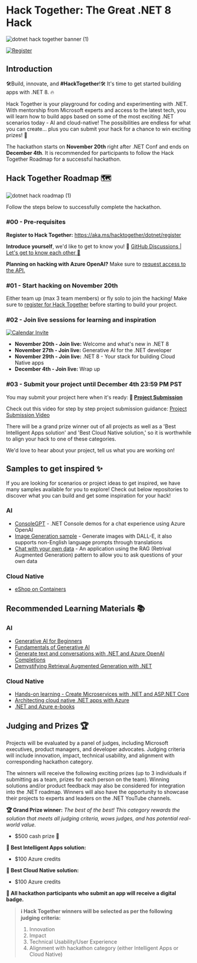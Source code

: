 # Hack Together: The Great .NET 8 Hack

![dotnet hack together banner (1)](https://github.com/microsoft/hack-together-dotnet/assets/45178151/6b34a40e-27d1-4b6c-8604-f45aceb9877e)

[![Register](https://img.shields.io/badge/Hack_Together-Register-512BD4?style=for-the-badge&logoColor=white&logo=dotnet)](https://aka.ms/hacktogether/dotnet/register)

## Introduction

🛠️Build, innovate, and **#HackTogether**!🛠️ It's time to get started building apps with .NET 8. 🔥

Hack Together is your playground for coding and experimenting with .NET. With mentorship from Microsoft experts and access to the latest tech, you will learn how to build apps based on some of the most exciting .NET scenarios today - AI and cloud-native! The possibilities are endless for what you can create... plus you can submit your hack for a chance to win exciting prizes! 🥳

The hackathon starts on **November 20th** right after .NET Conf and ends on **December 4th**. It is recommended for participants to follow the Hack Together Roadmap for a successful hackathon.

## Hack Together Roadmap 🗺️

![dotnet hack roadmap (1)](https://github.com/microsoft/hack-together-dotnet/assets/45178151/d4e36252-3dad-4c8e-b2b2-45b048f36101)

Follow the steps below to successfully complete the hackathon.

### #00 - Pre-requisites

**Register to Hack Together:** https://aka.ms/hacktogether/dotnet/register

**Introduce yourself**, we'd like to get to know you! 🥳 [GitHub Discussions | Let's get to know each other 🎉](https://github.com/microsoft/hack-together-dotnet/discussions/4#discussion-5776970)

**Planning on hacking with Azure OpenAI?** Make sure to [request access to the API.](https://customervoice.microsoft.com/Pages/ResponsePage.aspx?id=v4j5cvGGr0GRqy180BHbR7en2Ais5pxKtso_Pz4b1_xUOFA5Qk1UWDRBMjg0WFhPMkIzTzhKQ1dWNyQlQCN0PWcu&culture=en-us&country=us)

### #01 - Start hacking on November 20th

Either team up (max 3 team members) or fly solo to join the hacking! Make sure to [register for Hack Together](https://aka.ms/hacktogether/dotnet/register) before starting to build your project.

### #02 - Join live sessions for learning and inspiration

[![Calendar Invite](https://img.shields.io/badge/ADD%20TO%20CALENDAR-4285F4?style=for-the-badge&label=&labelColor=555555&logoColor=white&logo=googlecalendar)](https://aka.ms/hacktogether/dotnet/sessions)

* **November 20th - Join live:** Welcome and what's new in .NET 8
* **November 27th - Join live:** Generative AI for the .NET developer
* **November 29th - Join live:** .NET 8 - Your stack for building Cloud Native apps
* **December 4th - Join live:** Wrap up

### #03 - Submit your project until December 4th 23:59 PM PST

You may submit your project here when it's ready: **🚀 [Project Submission](https://github.com/microsoft/hack-together-dotnet/issues/new?assignees=&labels=&projects=&template=project.yml&title=Project%3A+%3Cshort+description%3E)**

Check out this video for step by step project submission guidance:
[Project Submission Video](https://github.com/microsoft/hack-together-teams/assets/3199282/572ea387-61ec-4b77-9885-23b5b2bd39bd)

There will be a grand prize winner out of all projects as well as a 'Best Intelligent Apps solution' and 'Best Cloud Native solution,' so it is worthwhile to align your hack to one of these categories.

We'd love to hear about your project, tell us what you are working on!

## Samples to get inspired ✨

If you are looking for scenarios or project ideas to get inspired, we have many samples available for you to explore! Check out below repositories to discover what you can build and get some inspiration for your hack!

### AI

* [ConsoleGPT](https://github.com/aaronpowell/ConsoleGPT) - .NET Console demos for a chat experience using Azure OpenAI
* [Image Generation sample](https://github.com/aaronpowell/GenerateAndChill) - Generate images with DALL-E, it also supports non-English language prompts through translations
* [Chat with your own data](https://github.com/Azure-Samples/azure-search-openai-demo-csharp) - An application using the RAG (Retrival Augmented Generation) pattern to allow you to ask questions of your own data

### Cloud Native

* [eShop on Containers](https://github.com/dotnet-architecture/eShopOnContainers)

## Recommended Learning Materials 📚

### AI

* [Generative AI for Beginners](https://aka.ms/genai-beginners)
* [Fundamentals of Generative AI](https://learn.microsoft.com/training/paths/introduction-generative-ai/)
* [Generate text and conversations with .NET and Azure OpenAI Completions](https://learn.microsoft.com/training/modules/open-ai-dotnet-text-completions/)
* [Demystifying Retrieval Augmented Generation with .NET](https://devblogs.microsoft.com/dotnet/demystifying-retrieval-augmented-generation-with-dotnet/)

### Cloud Native

* [Hands-on learning - Create Microservices with .NET and ASP.NET Core](https://learn.microsoft.com/training/paths/create-microservices-with-dotnet)
* [Architecting cloud native .NET apps with Azure](https://learn.microsoft.com/dotnet/architecture/cloud-native/)
* [.NET and Azure e-books](https://dotnet.microsoft.com/learn/azure/architecture)

## Judging and Prizes 🏆

Projects will be evaluated by a panel of judges, including Microsoft executives, product managers, and developer advocates. Judging criteria will include innovation, impact, technical usability, and alignment with corresponding hackathon category.

The winners will receive the following exciting prizes (up to 3 individuals if submitting as a team, prizes for each person on the team). Winning solutions and/or product feedback may also be considered for integration into the .NET roadmap. Winners will also have the opportunity to showcase their projects to experts and leaders on the .NET YouTube channels.

**🏆 Grand Prize winner:** _The best of the best! This category rewards the solution that meets all judging criteria, wows judges, and has potential real-world value._

* $500 cash prize 💸

**🥇 Best Intelligent Apps solution:**

* $100 Azure credits

**🥇 Best Cloud Native solution:**

* $100 Azure credits

**🏅 All hackathon participants who submit an app will receive a digital badge.**

>**ℹ️ Hack Together winners will be selected as per the following judging criteria:**
>
>1. Innovation
>2. Impact
>3. Technical Usability/User Experience
>4. Alignment with hackathon category (either Intelligent Apps or Cloud Native)
